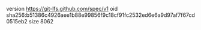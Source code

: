 version https://git-lfs.github.com/spec/v1
oid sha256:b51386c4926aee1b88e99856f9c18cf91fc2532ed6e6a9d97af7f67cd0515eb2
size 8062
